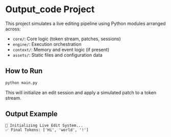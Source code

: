 # Output_code Project

This project simulates a live editing pipeline using Python modules arranged across:
- `core/`: Core logic (token stream, patches, sessions)
- `engine/`: Execution orchestration
- `context/`: Memory and event logic (if present)
- `assets/`: Static files and configuration data

## How to Run

```bash
python main.py
```

This will initialize an edit session and apply a simulated patch to a token stream.

## Output Example

```
🔧 Initializing Live Edit System...
✅ Final Tokens: ['Hi', 'world', '!']
```
